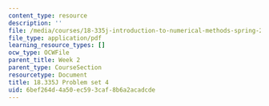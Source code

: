 ```yaml
---
content_type: resource
description: ''
file: /media/courses/18-335j-introduction-to-numerical-methods-spring-2019/6bef264d4a50ec593caf8b6a2acadcde_MIT18_335JS19_pset4.pdf
file_type: application/pdf
learning_resource_types: []
ocw_type: OCWFile
parent_title: Week 2
parent_type: CourseSection
resourcetype: Document
title: 18.335J Problem set 4
uid: 6bef264d-4a50-ec59-3caf-8b6a2acadcde
---
```

